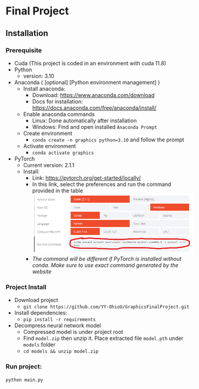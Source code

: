 # Final Project

## Installation

### Prerequisite

- Cuda (This project is coded in an environment with cuda 11.8)
- Python
    - version: 3.10
- Anaconda ( \[optional\]  \[Python environment management\] )
    - Install anaconda: 
      - Download: https://www.anaconda.com/download
      - Docs for installation: https://docs.anaconda.com/free/anaconda/install/
  - Enable anaconda commands
      - Linux: Done automatically after installation
      - Windows: Find and open installed `Anaconda Prompt`
  - Create environment
      - `conda create -n graphics python=3.10` and follow the prompt
  - Activate environment
      - `conda activate graphics`
- PyTorch
    - Current version: 2.1.1
    - Install:
        - Link: https://pytorch.org/get-started/locally/
        - In this link, select the preferences and run the command provided in the table
          ![img_1.png](DocAssets/img.png)
        - *The command will be different if PyTorch is installed without conda. Make sure to use exact command generated
          by the website*

### Project Install
- Download project
  - `git clone https://github.com/YY-OhioU/GraphicsFinalProject.git`
- Install dependencies:
  - `pip install -r requirements`
- Decompress neural network model
  - Compressed model is under project root
  - Find `model.zip` then unzip it. Place extracted file `model.pth` under `models` folder
  - `cd models && unzip model.zip`

### Run project:
`python main.py`